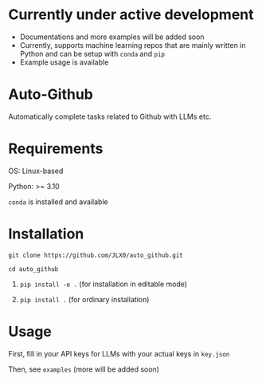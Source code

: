 # Currently under active development

- Documentations and more examples will be added soon
- Currently, supports machine learning repos that are mainly written in Python and can be setup with `conda` and `pip`
- Example usage is available

# Auto-Github
Automatically complete tasks related to Github with LLMs etc.

# Requirements

OS: Linux-based

Python: >= 3.10

`conda` is installed and available

# Installation

`git clone https://github.com/JLX0/auto_github.git`

`cd auto_github`

1. `pip install -e .` (for installation in editable mode)

2. `pip install .` (for ordinary installation)

# Usage

First, fill in your API keys for LLMs with your actual keys in `key.json`  

Then, see `examples` (more will be added soon)


